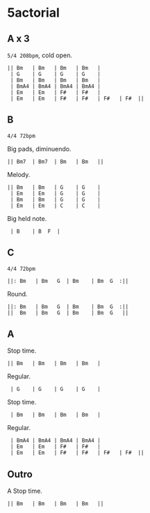 # 5actorial

## A x 3

`5/4 208bpm`, cold open.

```
|| Bm   | Bm   | Bm   | Bm   |
 | G    | G    | G    | G    |
 | Bm   | Bm   | Bm   | Bm   |
 | BmA4 | BmA4 | BmA4 | BmA4 |
 | Em   | Em   | F#   | F#   |
 | Em   | Em   | F#   | F#   | F#   | F#  ||
```

## B

`4/4 72bpm`

Big pads, diminuendo.

```
|| Bm7  | Bm7  | Bm   | Bm   ||
```

Melody.

```
|| Bm   | Bm   | G    | G    |
 | Em   | Em   | G    | G    |
 | Bm   | Bm   | G    | G    |
 | Em   | Em   | C    | C    |
```

Big held note.

```
 | B    | B  F  |
```

## C

`4/4 72bpm`

```
||: Bm   | Bm   G  | Bm    | Bm  G  :||
```

Round.

```
||: Bm   | Bm   G  | Bm    | Bm  G  :||
||  Bm   | Bm   G  | Bm    | Bm  G   ||
```

## A

Stop time.

```
|| Bm   | Bm   | Bm   | Bm   |
```

Regular.

```
 | G    | G    | G    | G    |
```

Stop time.

```
 | Bm   | Bm   | Bm   | Bm   |
```

Regular.

```
 | BmA4 | BmA4 | BmA4 | BmA4 |
 | Em   | Em   | F#   | F#   |
 | Em   | Em   | F#   | F#   | F#   | F#  ||
```

## Outro

A Stop time.

```
|| Bm   | Bm   | Bm   | Bm   ||
```

